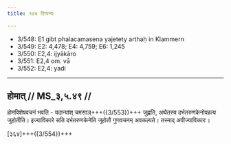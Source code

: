 ```yaml
---
title: १७४ टिप्पन्यः

---
```

- 3/548: E1 gibt phalacamasena yajetety arthaḥ in Klammern
- 3/549: E2: 4,478; E4: 4,759; E6: 1,245
- 3/550: E2,4: ijyākāro
- 3/551: E2,4 om. vā
- 3/552: E2,4: yadi

____________________________________________


## होमात् // MS_३,५.४९ //

होमविशेषवचनं भवति - यदान्यांश् चमसाञ्+++({3/553})+++ जुह्वति, अथैतस्य दर्भतरुणकेनोपहत्य जुहोतीति। इज्याविकारे सति दर्भतरुणकेनेति जुहोतौ गुणवचनम् अवकल्पते। तस्माद् अपीज्याविकारः।

[३६४]+++({3/554})+++
